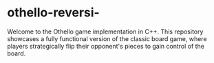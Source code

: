 # othello-reversi-
Welcome to the Othello game implementation in C++. This repository showcases a fully functional version of the classic board game, where players strategically flip their opponent's pieces to gain control of the board. 
